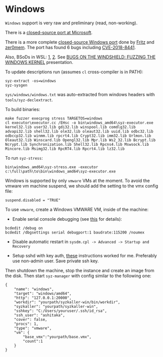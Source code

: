 # Windows

`Windows` support is very raw and preliminary (read, non-working).

There is a [closed-source port at Microsoft](https://github.com/dwizzzle/Presentations/blob/master/David%20Weston%20-%20Keeping%20Windows%20Secure%20-%20Bluehat%20IL%202019.pdf).

There is a more complete
[closed-source Windows port](https://www.slideshare.net/AnthonyLAOUHINETSUEI/wsl-reloaded)
done by [Fritz](https://twitter.com/anarcheuz) and [zer0mem](https://twitter.com/zer0mem).
The port has found 6 bugs including
[CVE-2018-8441](https://portal.msrc.microsoft.com/en-US/security-guidance/advisory/CVE-2018-8441).

Also, BSoDs in WSL: [1](https://twitter.com/yoavalon/status/1102563655743406082), [2](https://twitter.com/NetanelBenSimon/status/1102563950221316096).
See [BUGS ON THE WINDSHIELD: FUZZING THE WINDOWS KERNEL](https://www.offensivecon.org/speakers/2020/netanel-ben-simon-yoav-alon.html) presentation.

To update descriptions run (assumes `cl` cross-compiler is in PATH):
```
syz-extract -os=windows
syz-sysgen
```

`sys/windows/windows.txt` was auto-extracted from windows headers with `tools/syz-declextract`.

To build binaries:
```
make fuzzer execprog stress TARGETOS=windows
cl executor\executor.cc /EHsc -o bin\windows_amd64\syz-executor.exe kernel32.lib user32.lib gdi32.lib winspool.lib comdlg32.lib advapi32.lib shell32.lib ole32.lib oleaut32.lib uuid.lib odbc32.lib odbccp32.lib winmm.lib rpcrt4.lib Crypt32.lib imm32.lib Urlmon.lib Oleaut32.lib Winscard.lib Opengl32.lib Mpr.lib Ws2_32.lib Bcrypt.lib Ncrypt.lib Synchronization.lib Shell32.lib Rpcns4.lib Mswsock.lib  Mincore.lib Msimg32.lib RpcRT4.lib Rpcrt4.lib lz32.lib
```

To run `syz-stress`:
```
bin\windows_amd64\syz-stress.exe -executor c:\full\path\to\bin\windows_amd64\syz-executor.exe
```

Windows is supported by only `vmware` VMs at the moment.
To avoid the vmware vm machine suspend, we should add the setting
to the vmx config file:
```
suspend.disabled = "TRUE"
```
To use `vmware`, create a Windows VMWARE VM, inside of the machine:

 - Enable serial console debugging (see [this](https://docs.microsoft.com/en-us/windows-hardware/drivers/devtest/boot-parameters-to-enable-debugging) for details):
```
bcdedit /debug on
bcdedit /dbgsettings serial debugport:1 baudrate:115200 /noumex
```

 - Disable automatic restart in `sysdm.cpl -> Advanced -> Startup and Recovery`

 - Setup sshd with key auth, [these](https://winscp.net/eng/docs/guide_windows_openssh_server) instructions worked for me.
   Preferably use non-admin user. Save private ssh key.

Then shutdown the machine, stop the instance and create an image from the disk.
Then start `syz-manager` with config similar to the following one:

```
{
	"name": "windows",
	"target": "windows/amd64",
	"http": "127.0.0.1:20000",
	"workdir": "yourpath/syzkaller-win/bin/workdir",
	"syzkaller": "yourpath/syzkaller-win",
	"sshkey": "C:/Users/youruser/.ssh/id_rsa",
	"ssh_user": "ashitaka",
	"cover": false,
	"procs": 1,
	"type": "vmware",
	"vm": {
		"base_vmx":"yourpath/base.vmx",
		"count":1
	}
}
```
